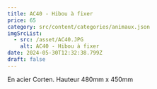 ```yaml
---
title: AC40 - Hibou à fixer
price: 65
category: src/content/categories/animaux.json
imgSrcList:
  - src: /asset/AC40.JPG
    alt: AC40 - Hibou à fixer
date: 2024-05-30T12:32:38.799Z
draft: false
---
```


En acier Corten. Hauteur 480mm x 450mm
